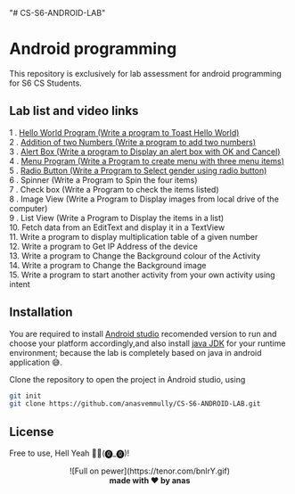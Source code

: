 "# CS-S6-ANDROID-LAB" 
# Android programming

This repository is exclusively for lab assessment for android programming for S6 CS Students.

## Lab list and video links 
  1&nbsp;.&nbsp;[Hello World Program (Write a program to Toast Hello World)] </br>
  2&nbsp;.&nbsp;[Addition of two Numbers (Write a program to add two numbers)] </br>
  3&nbsp;.&nbsp;[Alert Box (Write a program to Display an alert box with OK and Cancel)] </br>
  4&nbsp;.&nbsp;[Menu Program (Write a Program to create menu with three menu items)] </br>
  5&nbsp;.&nbsp;[Radio Button (Write a Program to Select gender using radio button)] </br>
  6&nbsp;.&nbsp;Spinner (Write a Program to Spin the four items) </br>
  7&nbsp;.&nbsp;Check box (Write a Program to check the items listed) </br>
  8&nbsp;.&nbsp;Image View (Write a Program to Display images from local drive of the computer) </br>
  9&nbsp;.&nbsp;List View (Write a Program to Display the items in a list) </br>
  10.&nbsp;Fetch data from an EditText and display it in a TextView </br>
  11.&nbsp;Write a program to display multiplication table of a given number </br>
  12.&nbsp;Write a program to Get IP Address of the device </br>
  13.&nbsp;Write a program to Change the Background colour of the Activity </br>
  14.&nbsp;Write a program to Change the Background image </br>
  15.&nbsp;Write a program to start another activity from your own activity using intent </br>


## Installation

You are required to install [Android studio] recomended version to run and choose your platform accordingly,and also install [java JDK] for your runtime environment; because the lab is completely based on java in android application 😅.

Clone the repository to open the project in Android studio, using
```sh
git init
git clone https://github.com/anasvemmully/CS-S6-ANDROID-LAB.git
```
## License

Free to use, Hell Yeah 👍🏻(⓿_⓿)!

<p align="center">
 ![Full on pewer](https://tenor.com/bnlrY.gif) </br>
 <span><b>made with ❤ by anas</b></span>      
</p>

[Hello World Program (Write a program to Toast Hello World)]: <https://youtu.be/7i6uSVGbITc>
[Addition of two Numbers (Write a program to add two numbers)]: <https://youtu.be/99EjdTyx4Ro>
[Alert Box (Write a program to Display an alert box with OK and Cancel)]: <https://youtu.be/iwzekPOBnhg>
[Menu Program (Write a Program to create menu with three menu items)]: <https://youtu.be/9Hm0oMn8sfM>
[Radio Button (Write a Program to Select gender using radio button)]: <https://youtu.be/yS47n6maTLM>

[Android studio]: <https://developer.android.com/studio>
[Java JDK]: <https://www.oracle.com/java/technologies/downloads/>

